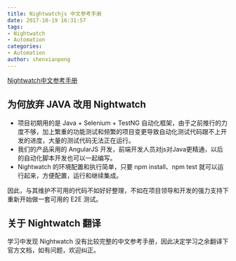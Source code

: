 ```yaml
---
title: Nightwatchjs 中文参考手册
date: 2017-10-19 16:31:57
tags: 
- Nightwatch
- Automation
categories: 
- Automation
author: shenxianpeng
---
```


[Nightwatch中文参考手册](https://shenxianpeng.gitbooks.io/nightwatch-js-cn/content/)

## 为何放弃 JAVA 改用 Nightwatch

- 项目初期用的是 Java + Selenium + TestNG 自动化框架，由于之前推行的力度不够，加上繁重的功能测试和频繁的项目变更导致自动化测试代码跟不上开发的进度，大量的测试代码无法正在运行。
- 我们的产品采用的 AngularJS 开发，前端开发人员对js对Java更精通，以后的自动化脚本开发也可以一起编写。
- Nightwatch 的环境配置和执行简单，只要 npm install、npm test 就可以运行起来，方便配置，运行和继续集成。

因此，与其维护不可用的代码不如好好整理，不如在项目领导和开发的强力支持下重新开始做一套可用的 E2E 测试。

## 关于 Nightwatch 翻译

学习中发现 Nightwatch 没有比较完整的中文参考手册，因此决定学习之余翻译下官方文档，如有问题，欢迎纠正。
